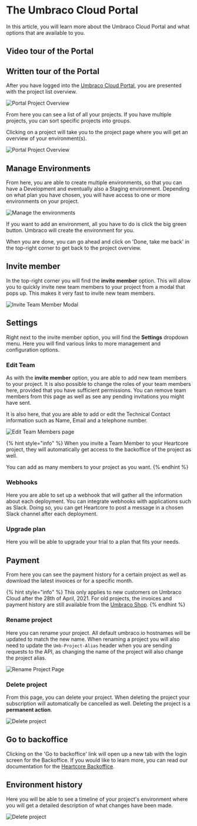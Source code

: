 # The Umbraco Cloud Portal

In this article, you will learn more about the Umbraco Cloud Portal and what options that are available to you.

## Video tour of the Portal

## Written tour of the Portal

After you have logged into the [Umbraco Cloud Portal](https://www.umbraco.io), you are presented with the project list overview.

![Portal Project Overview](images/Heartcore-dashboard.png)

From here you can see a list of all your projects. If you have multiple projects, you can sort specific projects into groups.

Clicking on a project will take you to the project page where you will get an overview of your environment(s).

![Portal Project Overview](images/projectOverview.png)

## Manage Environments

From here, you are able to create multiple environments, so that you can have a Development and eventually also a Staging environment. Depending on what plan you have chosen, you will have access to one or more environments on your project.

![Manage the environments](images/manageEnvironments.png)

If you want to add an environment, all you have to do is click the big green button. Umbraco will create the environment for you.

When you are done, you can go ahead and click on 'Done, take me back' in the top-right corner to get back to the project overview.

## Invite member

In the top-right corner you will find the **invite member** option. This will allow you to quickly invite new team members to your project from a modal that pops up. This makes it very fast to invite new team members.

![Invite Team Member Modal](images/inviteModal.png)

## Settings

Right next to the invite member option, you will find the **Settings** dropdown menu. Here you will find various links to more management and configuration options.

### Edit Team

As with the **invite member** option, you are able to add new team members to your project. It is also possible to change the roles of your team members here, provided that you have sufficient permissions. You can remove team members from this page as well as see any pending invitations you might have sent.

It is also here, that you are able to add or edit the Technical Contact information such as Name, Email and a telephone number.

![Edit Team Members page](images/editTeam.png)

{% hint style="info" %}
When you invite a Team Member to your Heartcore project, they will automatically get access to the backoffice of the project as well.

You can add as many members to your project as you want.
{% endhint %}

### Webhooks

Here you are able to set up a webhook that will gather all the information about each deployment. You can integrate webhooks with applications such as Slack. Doing so, you can get Heartcore to post a message in a chosen Slack channel after each deployment.

### Upgrade plan

Here you will be able to upgrade your trial to a plan that fits your needs.

## Payment

From here you can see the payment history for a certain project as well as download the latest invoices or for a specific month.

{% hint style="info" %}
This only applies to new customers on Umbraco Cloud after the 28th of April, 2021. For old projects, the invoices and payment history are still available from the [Umbraco Shop](https://shop.umbraco.com/profile/sign-in).
{% endhint %}

### Rename project

Here you can rename your project. All default umbraco.io hostnames will be updated to match the new name. When renaming a project you will also need to update the `Umb-Project-Alias` header when you are sending requests to the API, as changing the name of the project will also change the project alias.

![Rename Project Page](images/renameProject.png)

### Delete project

From this page, you can delete your project. When deleting the project your subscription will automatically be cancelled as well. Deleting the project is a **permanent action**.

![Delete project](images/deleteProject.png)

## Go to backoffice

Clicking on the 'Go to backoffice' link will open up a new tab with the login screen for the Backoffice. If you would like to learn more, you can read our documentation for the [Heartcore Backoffice](../The-Umbraco-Backoffice/).

## Environment history

Here you will be able to see a timeline of your project's environment where you will get a detailed description of what changes have been made.

![Delete project](images/environmentHistory.png)
